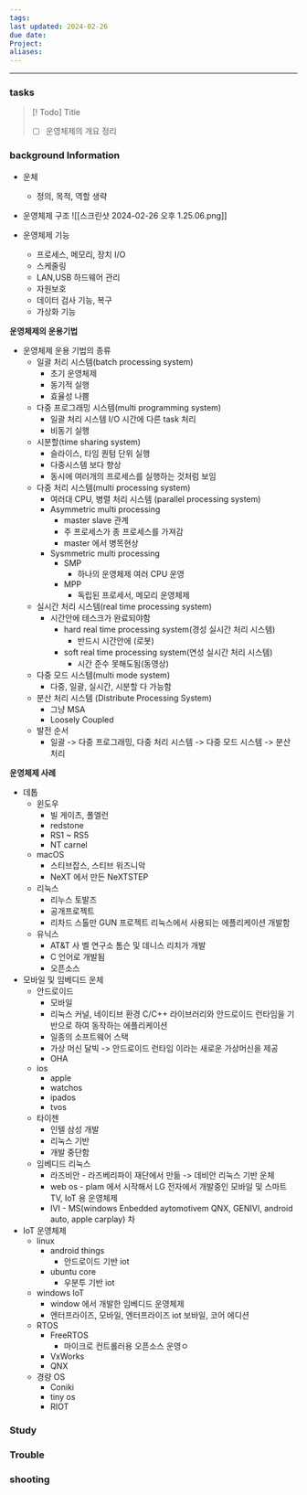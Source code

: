 ```yaml
---
tags: 
last updated: 2024-02-26
due date: 
Project: 
aliases:
---
```

--- 
### tasks

> [! Todo] Title
> - [ ] 운영체제의 개요 정리
>

### background Information

- 운체
	- 정의, 목적, 역할 생략
- 운영체제 구조
	![[스크린샷 2024-02-26 오후 1.25.06.png]]

- 운영체제 기능
	- 프로세스, 메모리, 장치 I/O
	- 스케줄링
	- LAN,USB 하드웨어 관리
	- 자원보호
	- 데이터 검사 기능, 복구
	- 가상화 기능
	
**운영체제의 운용기법**
- 운영체제 운용 기법의 종류
	- 일괄 처리 시스템(batch processing system)
		- 초기 운영체제
		- 동기적 실행
		- 효율성 나쁨
	- 다중 프로그래밍 시스템(multi programming system)
		- 일괄 처리 시스템 I/O 시간에 다른 task 처리
		- 비동기 실행
	- 시분할(time sharing system)
		- 슬라이스, 타임 퀀텀 단위 실행 
		- 다중시스템 보다 향상
		- 동시에 여러개의 프로세스를 실행하는 것처럼 보임
	- 다중 처리 시스템(multi processing system)
		- 여러대 CPU, 병렬 처리 시스템 (parallel processing system)
		- Asymmetric multi processing 
			- master slave 관계
			- 주 프로세스가 종 프로세스를 가져감
			- master 에서 병목현상
		- Sysmmetric multi processing 
			- SMP
				- 하나의 운영체제 여러 CPU 운영
			- MPP
				- 독립된 프로세서, 메모리 운영체제
	- 실시간 처리 시스템(real time processing system)
		- 시간안에 테스크가 완료되야함
			- hard real time processing system(경성 실시간 처리 시스템)
				- 반드시 시간안에 (로봇)
			- soft real time processing system(연성 실시간 처리 시스템)
				- 시간 준수 못해도됨(동영상)
	- 다중 모드 시스템(multi mode system)
		- 다중, 일괄, 실시간, 시분할 다 가능함
	- 분산 처리 시스템 (Distribute Processing System)
		- 그냥 MSA
		- Loosely Coupled
	- 발전 순서 
		- 일괄 -> 다중 프로그래밍, 다중 처리 시스템 -> 다중 모드 시스템 -> 분산처리
		
	
**운영체제 사례**
- 데톱
	- 윈도우
		- 빌 게이츠, 폴엘런
		- redstone
		- RS1 ~ RS5
		- NT carnel
	- macOS
		- 스티브잡스, 스티브 워즈니악
		- NeXT 에서 만든 NeXTSTEP
	- 리눅스
		- 리누스 토발즈
		- 공개프로젝트
		- 리차드 스톨만 GUN 프로젝트 리눅스에서 사용되는 에플리케이션 개발함
	- 유닉스
		- AT&T 사 벨 연구소 톰슨 및 데니스 리치가 개발
		- C 언어로 개발됨
		- 오픈소스
- 모바일 및 임베디드 운체
	- 안드로이드
		- 모바일
		- 리눅스 커널, 네이티브 환경 C/C++ 라이브러리와 안드로이드 런타임을 기반으로 하여 동작하는 에플리케이션
		- 일종의 소프트웨어 스택
		- 가상 머신 달빅 -> 안드로이드 런타임 이라는 새로운 가상머신을 제공
		- OHA
	- ios
		- apple
		- watchos
		- ipados
		- tvos
	- 타이젠
		- 인텔 삼성 개발
		- 리눅스 기반
		- 개발 중단함
	- 임베디드 리눅스 
		- 라즈비안 - 라즈베리파이 재단에서 만듦 -> 데비안 리눅스 기반 운체 
		- web os - plam 에서 시작해서 LG 전자에서 개발중인 모바일 및 스마트 TV, IoT 용 운영체제
		- IVI - MS(windows Enbedded aytomotivem QNX, GENIVI, android auto, apple carplay) 차
- IoT 운영체제
	- linux
		- android things
			- 안드로이드 기반 iot
		- ubuntu core
			- 우분투 기반 iot
	- windows IoT
		- window 에서 개발한 임베디드 운영체제
		- 엔터프라이즈, 모바일, 엔터프라이즈 iot 보바일, 코어 에디션
	- RTOS
		- FreeRTOS
			- 마이크로 컨트롤러용 오픈소스 운영ㅇ
		- VxWorks
		- QNX
	- 경량 OS
		- Coniki
		- tiny os
		- RIOT
		





### Study



### Trouble





### shooting
